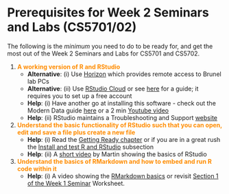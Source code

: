 # Prerequisites for Week 2 Seminars and Labs (CS5701/02)

The following is the *minimum* you need to do to be ready for, and get the most out of the Week 2 Seminars and Labs for CS5701 and CS5702.

1. <span style="color: darkorange;">**A working version of R and RStudio**</span>  
    - **Alternative**: (i) Use [Horizon](https://intra.brunel.ac.uk/news/_layouts/15/WopiFrame.aspx?sourcedoc=%7B3108ABE2-B772-4B43-A109-D392735C9C2F%7D&file=Horizon%2520User%2520Guide%2520v1.2.docx&action=default) which provides remote access to Brunel lab PCs  
    - **Alternative**: (ii) Use [RStudio Cloud](https://rstudio.cloud/) or see [here](https://bookdown.org/martin_shepperd/ModernDataBook/C1-UsingRStudio.html) for a guide; it requires you to set up a free account    
    - **Help**: (i) Have another go at installing this software - check out the Modern Data guide [here](https://bookdown.org/martin_shepperd/ModernDataBook/W0-Prep.html#C0_SoftwareInstall) or a 2 min [Youtube video](https://youtu.be/d-u_7vdag-0)
    - **Help**: (ii) RStudio maintains a Troubleshooting and Support [website](https://support.rstudio.com/hc/en-us/articles/200488508-RStudio-Desktop-Will-Not-Start)  
2. <span style="color: darkorange;">**Understand the basic functionality of RStudio such that you can open, edit and save a file plus create a new file**</span>  
    - **Help**: (i) Read the [Getting Ready chapter](???) or if you are in a great rush the [Install and test R and RStudio](https://bookdown.org/connect/#/apps/5259/access) subsection
    - **Help**: (ii) A [short video](https://www.loom.com/share/f0ecbbbc17dc43acbcdf9deb5fb22f3c) by Martin showing the basics of RStudio 
3. <span style="color: darkorange;">**Understand the basics of RMarkdown and how to embed and run R code within it**</span>  
    - **Help**: (i) A video showing the [RMarkdown basics](https://www.loom.com/share/13100c7fb0ef4e9cb453e1ed12ac73c8) or revisit [Section 1 of the Week 1 Seminar](https://raw.githubusercontent.com/mjshepperd/CS5702-Data/master/CS5702_W1_Seminar.Rmd) Worksheet.
 



 